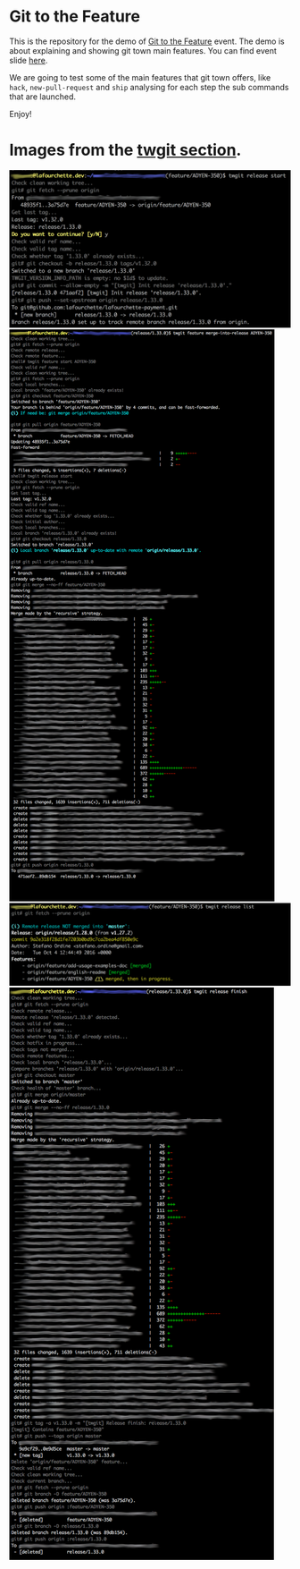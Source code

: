 # Git to the Feature

This is the repository for the demo of [Git to the Feature](http://torinocodingsociety.it/events/torino-coding-society-8nov16/) event. The demo is about explaining and showing git town main features. You can find event slide [here](http://slides.com/stefanoordine/git-to-the-feature).

We are going to test some of the main features that git town offers, like `hack`, `new-pull-request` and `ship` analysing for each step the sub commands that are launched.

Enjoy!

# Images from the [twgit section](http://slides.com/stefanoordine/git-to-the-feature#/5).
![twgit1](https://github.com/StefanoOrdine/git-to-the-feature-demo/blob/master/twgit1.png)
![twgit2](https://github.com/StefanoOrdine/git-to-the-feature-demo/blob/master/twgit2.png)
![twgit3](https://github.com/StefanoOrdine/git-to-the-feature-demo/blob/master/twgit3.png)
![twgit4](https://github.com/StefanoOrdine/git-to-the-feature-demo/blob/master/twgit4.png)
